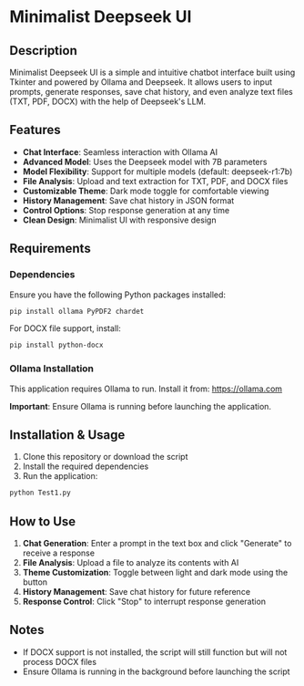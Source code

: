 # Minimalist Deepseek UI

## Description
Minimalist Deepseek UI is a simple and intuitive chatbot interface built using Tkinter and powered by Ollama and Deepseek. It allows users to input prompts, generate responses, save chat history, and even analyze text files (TXT, PDF, DOCX) with the help of Deepseek's LLM.

## Features
- **Chat Interface**: Seamless interaction with Ollama AI
- **Advanced Model**: Uses the Deepseek model with 7B parameters
- **Model Flexibility**: Support for multiple models (default: deepseek-r1:7b)
- **File Analysis**: Upload and text extraction for TXT, PDF, and DOCX files
- **Customizable Theme**: Dark mode toggle for comfortable viewing
- **History Management**: Save chat history in JSON format
- **Control Options**: Stop response generation at any time
- **Clean Design**: Minimalist UI with responsive design

## Requirements

### Dependencies
Ensure you have the following Python packages installed:
```bash
pip install ollama PyPDF2 chardet
```

For DOCX file support, install:
```bash
pip install python-docx
```

### Ollama Installation
This application requires Ollama to run. Install it from:
https://ollama.com

**Important**: Ensure Ollama is running before launching the application.

## Installation & Usage

1. Clone this repository or download the script
2. Install the required dependencies
3. Run the application:
```bash
python Test1.py
```

## How to Use

1. **Chat Generation**: Enter a prompt in the text box and click "Generate" to receive a response
2. **File Analysis**: Upload a file to analyze its contents with AI
3. **Theme Customization**: Toggle between light and dark mode using the button
4. **History Management**: Save chat history for future reference
5. **Response Control**: Click "Stop" to interrupt response generation

## Notes

- If DOCX support is not installed, the script will still function but will not process DOCX files
- Ensure Ollama is running in the background before launching the script
